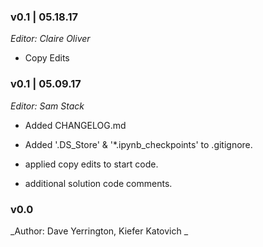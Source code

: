 ### v0.1 | 05.18.17

_Editor: Claire Oliver_

- Copy Edits

### v0.1 | 05.09.17

_Editor: Sam Stack_

- Added CHANGELOG.md 

- Added '.DS_Store' & '*.ipynb_checkpoints' to .gitignore.

- applied copy edits to start code.

- additional solution code comments.


### v0.0

_Author: Dave Yerrington, Kiefer Katovich _
